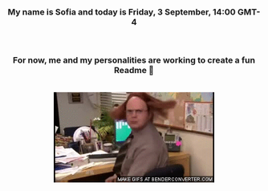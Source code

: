 


<div align="center">
<h3 >My name is Sofia and today is Friday, 3 September, 14:00 GMT-4</h3><br>
<h3 >For now, me and my personalities are working to create a fun Readme 👋
</h3><br>
<img src='img/dwight.gif' alt='working...'/>
</div>
